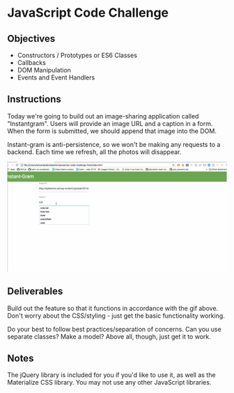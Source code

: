 # JavaScript Code Challenge

## Objectives

+ Constructors / Prototypes or ES6 Classes
+ Callbacks
+ DOM Manipulation
+ Events and Event Handlers

## Instructions

Today we're going to build out an image-sharing application called "Instantgram". Users will provide an image URL and a caption in a form. When the form is submitted, we should append that image into the DOM.

Instant-gram is anti-persistence, so we won't be making any requests to a backend. Each time we refresh, all the photos will disappear.

![instant-gram](./instant-gram.gif)

## Deliverables

Build out the feature so that it functions in accordance with the gif above. Don't worry about the CSS/styling - just get the basic functionality working.

Do your best to follow best practices/separation of concerns. Can you use separate classes? Make a model? Above all, though, just get it to work.

## Notes

The jQuery library is included for you if you'd like to use it, as well as the Materialize CSS library. You may not use any other JavaScript libraries.
